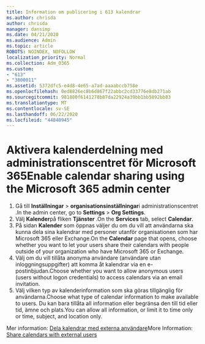 ```yaml
---
title: Information om publicering i 613 kalendrar
ms.author: chrisda
author: chrisda
manager: dansimp
ms.date: 04/21/2020
ms.audience: Admin
ms.topic: article
ROBOTS: NOINDEX, NOFOLLOW
localization_priority: Normal
ms.collection: Adm_O365
ms.custom:
- "613"
- "3800011"
ms.assetid: 5372dfc5-e4d8-4e65-a7ad-aaaabccb758e
ms.openlocfilehash: 0ed8826ec8b6d867f22abbc2cd33776e8db271ab
ms.sourcegitcommit: 981880f6141278b87da22924a39bb1bb5892bb83
ms.translationtype: MT
ms.contentlocale: sv-SE
ms.lasthandoff: 06/22/2020
ms.locfileid: "44840945"
---
```

# <a name="enable-calendar-sharing-using-the-microsoft-365-admin-center"></a><span data-ttu-id="2fddb-102">Aktivera kalenderdelning med administrationscentret för Microsoft 365</span><span class="sxs-lookup"><span data-stu-id="2fddb-102">Enable calendar sharing using the Microsoft 365 admin center</span></span>

1. <span data-ttu-id="2fddb-103">Gå till **Inställningar**   >   **organisationsinställningar**i administrationscentret .</span><span class="sxs-lookup"><span data-stu-id="2fddb-103">In the admin center, go to  **Settings**  >  **Org Settings**.</span></span>
2. <span data-ttu-id="2fddb-104">Välj **Kalender**på fliken **Tjänster** .</span><span class="sxs-lookup"><span data-stu-id="2fddb-104">On the  **Services**  tab, select  **Calendar**.</span></span>
3. <span data-ttu-id="2fddb-105">På sidan **Kalender** som öppnas väljer du om du vill att användarna ska kunna dela sina kalendrar med personer utanför organisationen som har Microsoft 365 eller Exchange.</span><span class="sxs-lookup"><span data-stu-id="2fddb-105">On the  **Calendar**  page that opens, choose whether you want to let your users share their calendars with people outside of your organization who have Microsoft 365 or Exchange.</span></span>
4. <span data-ttu-id="2fddb-106">Välj om du vill tillåta anonyma användare (användare utan inloggningsuppgifter) att komma åt kalendrar via en e-postinbjudan.</span><span class="sxs-lookup"><span data-stu-id="2fddb-106">Choose whether you want to allow anonymous users (users without logon credentials) to access calendars via an email invitation.</span></span>
5. <span data-ttu-id="2fddb-107">Välj vilken typ av kalenderinformation som ska göras tillgänglig för användarna.</span><span class="sxs-lookup"><span data-stu-id="2fddb-107">Choose what type of calendar information to make available to users.</span></span> <span data-ttu-id="2fddb-108">Du kan bara tillåta all information eller begränsa den till tid eller tid, ämne och plats.</span><span class="sxs-lookup"><span data-stu-id="2fddb-108">You can allow all information, or limit it to time only or time, subject, and location only.</span></span>

<span data-ttu-id="2fddb-109">Mer information: [Dela kalendrar med externa användare](https://docs.microsoft.com/microsoft-365/admin/manage/share-calendars-with-external-users)</span><span class="sxs-lookup"><span data-stu-id="2fddb-109">More Information: [Share calendars with external users](https://docs.microsoft.com/microsoft-365/admin/manage/share-calendars-with-external-users)</span></span>

